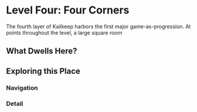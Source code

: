 # Level Four: Four Corners
The fourth layer of Kailkeep harbors the first major game-as-progression. At points throughout the level, a large square room 

## What Dwells Here?
## Exploring this Place
### Navigation
### Detail